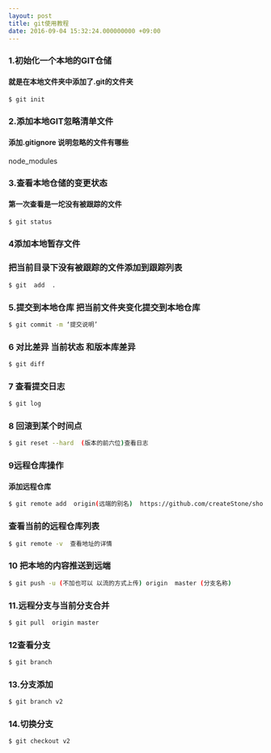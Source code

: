 ```yaml
---
layout: post
title: git使用教程
date: 2016-09-04 15:32:24.000000000 +09:00
---
```

### 1.初始化一个本地的GIT仓储  
#### 就是在本地文件夹中添加了.git的文件夹
``` bash
$ git init
```

### 2.添加本地GIT忽略清单文件
#### 	添加.gitignore  说明忽略的文件有哪些

 node_modules



### 3.查看本地仓储的变更状态
#### 	 第一次查看是一坨没有被跟踪的文件
``` bash
$ git status
```
### 4添加本地暂存文件
### 把当前目录下没有被跟踪的文件添加到跟踪列表
``` bash
$ git  add  .
```



### 5.提交到本地仓库 把当前文件夹变化提交到本地仓库
``` bash
$ git commit -m ‘提交说明’
```


### 6 对比差异 当前状态 和版本库差异
``` bash
$ git diff
```

### 7 查看提交日志
``` bash
$ git log
```


### 8 回滚到某个时间点
``` bash
$ git reset --hard  (版本的前六位)查看日志
```



### 9远程仓库操作
#### 添加远程仓库
``` bash
$ git remote add  origin(远端的别名)  https://github.com/createStone/shoppingMall.git
```
### 查看当前的远程仓库列表
``` bash
$ git remote -v  查看地址的详情
```


### 10 把本地的内容推送到远端
``` bash
$ git push -u (不加也可以 以流的方式上传) origin  master (分支名称)
```


### 11.远程分支与当前分支合并
``` bash
$ git pull  origin master
```



### 12查看分支
``` bash
$ git branch
```

###  13.分支添加
``` bash
$ git branch v2
```

### 14.切换分支
``` bash
$ git checkout v2
```
